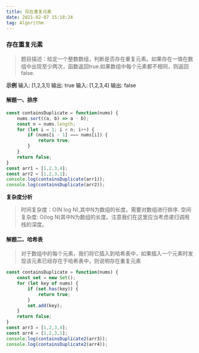```yaml
---
title: 存在重复元素
date: 2021-02-07 15:18:24
tag: Algorithm
---
```


### 存在重复元素
>题目描述：给定一个整数数组，判断是否存在重复元素。如果存在一值在数组中出现至少两次，函数返回true.如果数组中每个元素都不相同，则返回false.

**示例**
输入: [1,2,3,1]
输出: true
输入: [1,2,3,4]
输出: false

#### 解题一、排序
```js
const containsDuplicate = function(nums) {
    nums.sort((a, b) => a - b);
    const n = nums.length;
    for (let i = 1; i < n; i++) {
        if (nums[i - 1] === nums[i]) {
            return true;
        }
    }
    return false;
}
const arr1 = [1,2,3,4];
const arr2 = [1,2,3,1];
console.log(containsDuplicate(arr1));
console.log(containsDuplicate(arr2));
```
**复杂度分析**
>时间复杂度：O(N log N),其中N为数组的长度。需要对数组进行排序.
>空间复杂度: O(log N)其中N为数组的长度。注意我们在这里应当考虑递归调用栈的深度。

#### 解题二、哈希表
>对于数组中的每个元素，我们将它插入到哈希表中，如果插入一个元素时发现该元素已经存在于哈希表中，则说明存在重复元素

```js
const containsDuplicate = function(nums) {
    const set = new Set();
    for (let key of nums) {
        if (set.has(key)) {
            return true;
        }
        set.add(key);
    }
    return false;
}
const arr3 = [1,2,3,4];
const arr4 = [1,2,3,1];
console.log(containsDuplicate2(arr3));
console.log(containsDuplicate2(arr4));
```
